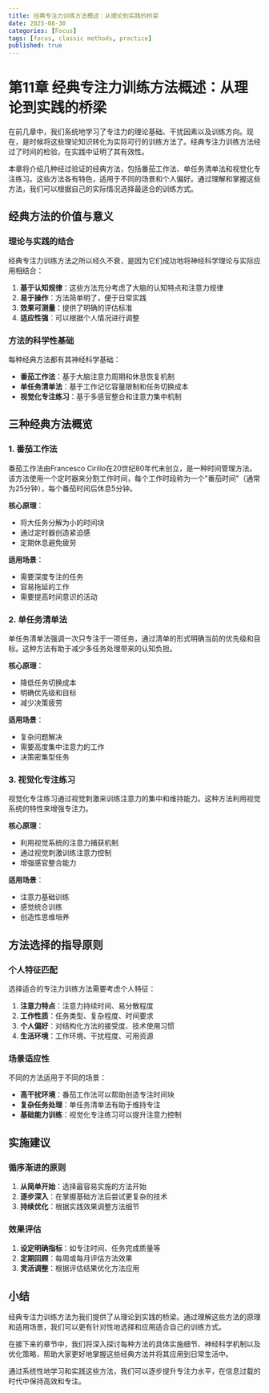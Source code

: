 ```yaml
---
title: 经典专注力训练方法概述：从理论到实践的桥梁
date: 2025-08-30
categories: [Focus]
tags: [focus, classic methods, practice]
published: true
---
```


# 第11章 经典专注力训练方法概述：从理论到实践的桥梁

在前几章中，我们系统地学习了专注力的理论基础、干扰因素以及训练方向。现在，是时候将这些理论知识转化为实际可行的训练方法了。经典专注力训练方法经过了时间的检验，在实践中证明了其有效性。

本章将介绍几种经过验证的经典方法，包括番茄工作法、单任务清单法和视觉化专注练习。这些方法各有特色，适用于不同的场景和个人偏好。通过理解和掌握这些方法，我们可以根据自己的实际情况选择最适合的训练方式。

## 经典方法的价值与意义

### 理论与实践的结合

经典专注力训练方法之所以经久不衰，是因为它们成功地将神经科学理论与实际应用相结合：

1. **基于认知规律**：这些方法充分考虑了大脑的认知特点和注意力规律
2. **易于操作**：方法简单明了，便于日常实践
3. **效果可测量**：提供了明确的评估标准
4. **适应性强**：可以根据个人情况进行调整

### 方法的科学性基础

每种经典方法都有其神经科学基础：

- **番茄工作法**：基于大脑注意力周期和休息恢复机制
- **单任务清单法**：基于工作记忆容量限制和任务切换成本
- **视觉化专注练习**：基于多感官整合和注意力集中机制

## 三种经典方法概览

### 1. 番茄工作法

番茄工作法由Francesco Cirillo在20世纪80年代末创立，是一种时间管理方法。该方法使用一个定时器来分割工作时间，每个工作时段称为一个"番茄时间"（通常为25分钟），每个番茄时间后休息5分钟。

**核心原理**：
- 将大任务分解为小的时间块
- 通过定时器创造紧迫感
- 定期休息避免疲劳

**适用场景**：
- 需要深度专注的任务
- 容易拖延的工作
- 需要提高时间意识的活动

### 2. 单任务清单法

单任务清单法强调一次只专注于一项任务，通过清单的形式明确当前的优先级和目标。这种方法有助于减少多任务处理带来的认知负担。

**核心原理**：
- 降低任务切换成本
- 明确优先级和目标
- 减少决策疲劳

**适用场景**：
- 复杂问题解决
- 需要高度集中注意力的工作
- 决策密集型任务

### 3. 视觉化专注练习

视觉化专注练习通过视觉刺激来训练注意力的集中和维持能力。这种方法利用视觉系统的特性来增强专注力。

**核心原理**：
- 利用视觉系统的注意力捕获机制
- 通过视觉刺激训练注意力控制
- 增强感官整合能力

**适用场景**：
- 注意力基础训练
- 感觉统合训练
- 创造性思维培养

## 方法选择的指导原则

### 个人特征匹配

选择适合的专注力训练方法需要考虑个人特征：

1. **注意力特点**：注意力持续时间、易分散程度
2. **工作性质**：任务类型、复杂程度、时间要求
3. **个人偏好**：对结构化方法的接受度、技术使用习惯
4. **生活环境**：工作环境、干扰程度、可用资源

### 场景适应性

不同的方法适用于不同的场景：

- **高干扰环境**：番茄工作法可以帮助创造专注时间块
- **复杂任务处理**：单任务清单法有助于维持专注
- **基础能力训练**：视觉化专注练习可以提升注意力控制

## 实施建议

### 循序渐进的原则

1. **从简单开始**：选择最容易实施的方法开始
2. **逐步深入**：在掌握基础方法后尝试更复杂的技术
3. **持续优化**：根据实践效果调整方法细节

### 效果评估

1. **设定明确指标**：如专注时间、任务完成质量等
2. **定期回顾**：每周或每月评估方法效果
3. **灵活调整**：根据评估结果优化方法应用

## 小结

经典专注力训练方法为我们提供了从理论到实践的桥梁。通过理解这些方法的原理和适用场景，我们可以更有针对性地选择和应用适合自己的训练方式。

在接下来的章节中，我们将深入探讨每种方法的具体实施细节、神经科学机制以及优化策略，帮助大家更好地掌握这些经典方法并将其应用到日常生活中。

通过系统性地学习和实践这些方法，我们可以逐步提升专注力水平，在信息过载的时代中保持高效和专注。